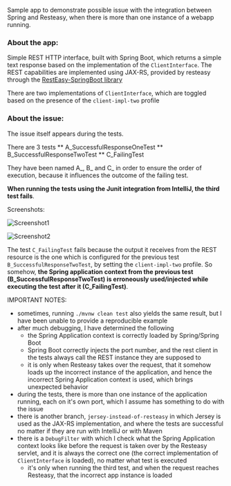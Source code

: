 Sample app to demonstrate possible issue with the integration between Spring and Resteasy, when there is more than one instance of a webapp running.

### About the app:

Simple REST HTTP interface, built with Spring Boot, which returns a simple text response based on the implementation of the ```ClientInterface```.
The REST capabilities are implemented using JAX-RS, provided by resteasy through the [RestEasy-SpringBoot library](https://github.com/paypal/resteasy-spring-boot)

There are two implementations of ```ClientInterface```, which are toggled based on the presence of the ```client-impl-two``` profile
### About the issue:
The issue itself appears during the tests.

There are 3 tests
** A_SuccessfulResponseOneTest
** B_SuccessfulResponseTwoTest
** C_FailingTest

They have been named A_, B_ and C_ in order to ensure the order of execution, 
because it influences the outcome of the failing test.

**When running the tests using the Junit integration from IntelliJ, the third test fails**.

Screenshots:
 
 ![Screenshot1](https://s27.postimg.org/595qawj2r/incorrect_app_context_01.png)
 
 ![Screenshot2](https://s27.postimg.org/bo4r7kpsj/incorrect_app_context_02.png)
 

 The test ```C_FailingTest``` fails because the output it receives from the REST resource is the one which is configured for the previous test ```B_SuccessfulResponseTwoTest```, by setting the ```client-impl-two``` profile. So somehow, **the Spring application context from the previous test (B_SuccessfulResponseTwoTest) is erroneously used/injected while executing the test after it (C_FailingTest)**.
 
 
IMPORTANT NOTES:
 * sometimes, running ```./mvnw clean test``` also yields the same result, but I have been unable to provide a reproducible example 
 * after much debugging, I have determined the following
    * the Spring Application context is correctly loaded by Spring/Spring Boot
    * Spring Boot correctly injects the port number, and the rest client in the tests always call the REST instance they are supposed to
    * it is only when Resteasy takes over the request, that it somehow loads up the incorrect instance of the application, and hence the incorrect Spring Application context is used, which brings unexpected behavior
 * during the tests, there is more than one instance of the application running, each on it's own port, which I assume has something to do with the issue
 * there is another branch, ```jersey-instead-of-resteasy``` in which Jersey is used as the JAX-RS implementation, and where the tests are successful no matter if they are run with IntelliJ or with Maven
 * there is a ```DebugFilter``` with which I check what the Spring Application context looks like before the request is taken over by the Resteasy servlet, and it is always the correct one (the correct implementation of ```ClientInterface``` is loaded), no matter what test is executed
    * it's only when running the third test, and when the request reaches Resteasy, that the incorrect app instance is loaded
   
